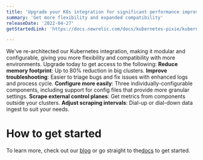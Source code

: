 ```yaml
---
title: 'Upgrade your K8s integration for significant performance improvements!'
summary: 'Get more flexibility and expanded compatibility'
releaseDate: '2022-04-27'
getStartedLink: 'https://docs.newrelic.com/docs/kubernetes-pixie/kubernetes-integration/get-started/changes-since-v3/#migration-guide'

---
```

We've re-architected our Kubernetes integration, making it modular and configurable, giving you more flexibility and compatibility with more environments. Upgrade today to get access to the following:
**Reduce memory footprint**: Up to 80% reduction in big clusters.
**Improve troubleshooting**: Easier to triage bugs and fix issues with enhanced logs and process cycle.
**Configure more easily**: Three individually-configurable components, including support for config files that provide more granular settings.
**Scrape external control planes**: Get metrics from components outside your clusters.
**Adjust scraping intervals**: Dial-up or dial-down data ingest to suit your needs.

# How to get started
To learn more, check out our [blog](https://newrelic.com/blog/nerdlog/k8s-integration-v3) or go straight to the[docs](https://docs.newrelic.com/docs/kubernetes-pixie/kubernetes-integration/get-started/changes-since-v3/#migration-guide) to get started.
